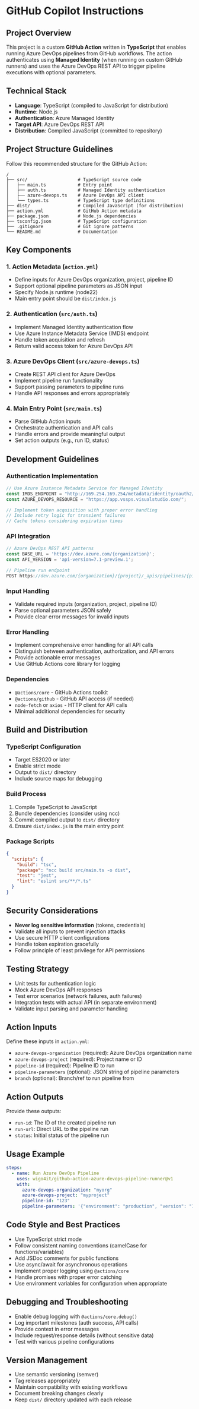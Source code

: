 # GitHub Copilot Instructions

## Project Overview

This project is a custom **GitHub Action** written in **TypeScript** that enables running Azure DevOps pipelines from GitHub workflows. The action authenticates using **Managed Identity** (when running on custom GitHub runners) and uses the Azure DevOps REST API to trigger pipeline executions with optional parameters.

## Technical Stack

- **Language**: TypeScript (compiled to JavaScript for distribution)
- **Runtime**: Node.js
- **Authentication**: Azure Managed Identity
- **Target API**: Azure DevOps REST API
- **Distribution**: Compiled JavaScript (committed to repository)

## Project Structure Guidelines

Follow this recommended structure for the GitHub Action:

```
/
├── src/                   # TypeScript source code
│   ├── main.ts            # Entry point
│   ├── auth.ts            # Managed Identity authentication
│   ├── azure-devops.ts    # Azure DevOps API client
│   └── types.ts           # TypeScript type definitions
├── dist/                  # Compiled JavaScript (for distribution)
├── action.yml             # GitHub Action metadata
├── package.json           # Node.js dependencies
├── tsconfig.json          # TypeScript configuration
├── .gitignore             # Git ignore patterns
└── README.md              # Documentation
```

## Key Components

### 1. Action Metadata (`action.yml`)

- Define inputs for Azure DevOps organization, project, pipeline ID
- Support optional pipeline parameters as JSON input
- Specify Node.js runtime (node22)
- Main entry point should be `dist/index.js`

### 2. Authentication (`src/auth.ts`)

- Implement Managed Identity authentication flow
- Use Azure Instance Metadata Service (IMDS) endpoint
- Handle token acquisition and refresh
- Return valid access token for Azure DevOps API

### 3. Azure DevOps Client (`src/azure-devops.ts`)

- Create REST API client for Azure DevOps
- Implement pipeline run functionality
- Support passing parameters to pipeline runs
- Handle API responses and errors appropriately

### 4. Main Entry Point (`src/main.ts`)

- Parse GitHub Action inputs
- Orchestrate authentication and API calls
- Handle errors and provide meaningful output
- Set action outputs (e.g., run ID, status)

## Development Guidelines

### Authentication Implementation

```typescript
// Use Azure Instance Metadata Service for Managed Identity
const IMDS_ENDPOINT = "http://169.254.169.254/metadata/identity/oauth2/token";
const AZURE_DEVOPS_RESOURCE = "https://app.vssps.visualstudio.com/";

// Implement token acquisition with proper error handling
// Include retry logic for transient failures
// Cache tokens considering expiration times
```

### API Integration

```typescript
// Azure DevOps REST API patterns
const BASE_URL = 'https://dev.azure.com/{organization}';
const API_VERSION = 'api-version=7.1-preview.1';

// Pipeline run endpoint
POST https://dev.azure.com/{organization}/{project}/_apis/pipelines/{pipelineId}/runs
```

### Input Handling

- Validate required inputs (organization, project, pipeline ID)
- Parse optional parameters JSON safely
- Provide clear error messages for invalid inputs

### Error Handling

- Implement comprehensive error handling for all API calls
- Distinguish between authentication, authorization, and API errors
- Provide actionable error messages
- Use GitHub Actions core library for logging

### Dependencies

- `@actions/core` - GitHub Actions toolkit
- `@actions/github` - GitHub API access (if needed)
- `node-fetch` or `axios` - HTTP client for API calls
- Minimal additional dependencies for security

## Build and Distribution

### TypeScript Configuration

- Target ES2020 or later
- Enable strict mode
- Output to `dist/` directory
- Include source maps for debugging

### Build Process

1. Compile TypeScript to JavaScript
2. Bundle dependencies (consider using ncc)
3. Commit compiled output to `dist/` directory
4. Ensure `dist/index.js` is the main entry point

### Package Scripts

```json
{
  "scripts": {
    "build": "tsc",
    "package": "ncc build src/main.ts -o dist",
    "test": "jest",
    "lint": "eslint src/**/*.ts"
  }
}
```

## Security Considerations

- **Never log sensitive information** (tokens, credentials)
- Validate all inputs to prevent injection attacks
- Use secure HTTP client configurations
- Handle token expiration gracefully
- Follow principle of least privilege for API permissions

## Testing Strategy

- Unit tests for authentication logic
- Mock Azure DevOps API responses
- Test error scenarios (network failures, auth failures)
- Integration tests with actual API (in separate environment)
- Validate input parsing and parameter handling

## Action Inputs

Define these inputs in `action.yml`:

- `azure-devops-organization` (required): Azure DevOps organization name
- `azure-devops-project` (required): Project name or ID
- `pipeline-id` (required): Pipeline ID to run
- `pipeline-parameters` (optional): JSON string of pipeline parameters
- `branch` (optional): Branch/ref to run pipeline from

## Action Outputs

Provide these outputs:

- `run-id`: The ID of the created pipeline run
- `run-url`: Direct URL to the pipeline run
- `status`: Initial status of the pipeline run

## Usage Example

```yaml
steps:
  - name: Run Azure DevOps Pipeline
    uses: wigo4it/github-action-azure-devops-pipeline-runner@v1
    with:
      azure-devops-organization: "myorg"
      azure-devops-project: "myproject"
      pipeline-id: "123"
      pipeline-parameters: '{"environment": "production", "version": "1.0.0"}'
```

## Code Style and Best Practices

- Use TypeScript strict mode
- Follow consistent naming conventions (camelCase for functions/variables)
- Add JSDoc comments for public functions
- Use async/await for asynchronous operations
- Implement proper logging using `@actions/core`
- Handle promises with proper error catching
- Use environment variables for configuration when appropriate

## Debugging and Troubleshooting

- Enable debug logging with `@actions/core.debug()`
- Log important milestones (auth success, API calls)
- Provide context in error messages
- Include request/response details (without sensitive data)
- Test with various pipeline configurations

## Version Management

- Use semantic versioning (semver)
- Tag releases appropriately
- Maintain compatibility with existing workflows
- Document breaking changes clearly
- Keep `dist/` directory updated with each release
